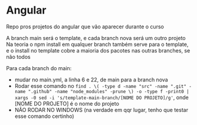 # Angular
Repo pros projetos do angular que vão aparecer durante o curso

A branch main será o template, e cada branch nova será um outro projeto  
Na teoria o npm install em qualquer branch também serve para o template, e o install no template cobre a maioria dos pacotes nas outras branches, se não todos


Para cada branch do main:
 - mudar no main.yml, a linha 6 e 22, de main para a branch nova
 - Rodar esse comando no `find . \( -type d -name "src" -name ".git" -name ".github" -name "node_modules" -prune \) -o -type f -print0 | xargs -0 sed -i 's/template-main-branch/[NOME DO PROJETO]/g'`, onde [NOME DO PROJETO] é o nome do projeto 
 - NÃO RODAR NO WINDOWS (na verdade em qqr lugar, tenho que testar esse comando certinho)

